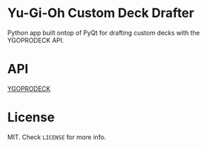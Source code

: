# Yu-Gi-Oh Custom Deck Drafter
Python app built ontop of PyQt for drafting custom decks with the YGOPRODECK API.

# API
[YGOPRODECK](https://ygoprodeck.com/api-guide/)

# License
MIT. Check `LICENSE` for more info.
